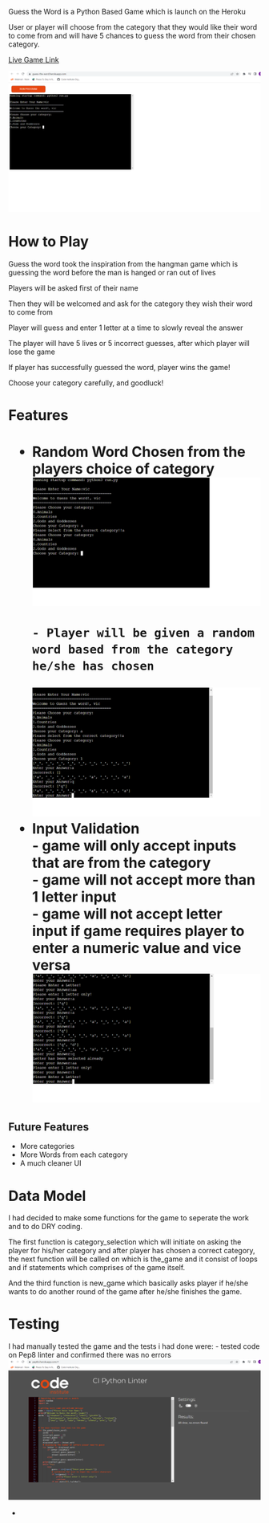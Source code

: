 Guess the Word is a Python Based Game which is launch on the Heroku

User or player will choose from the category that they would like their word to come from and will have 5 chances to guess the word from their chosen category.

<a href="https://guess-the-word.herokuapp.com/"> Live Game Link</a>

<img src="assets/images/guess1.png">

<h1>How to Play</h1>
Guess the word took the inspiration from the hangman game which is guessing the word before the man is hanged or ran out of lives

Players will be asked first of their name

Then they will be welcomed and ask for the category they wish their word to come from

Player will guess and enter 1 letter at a time to slowly reveal the answer

The player will have 5 lives or 5 incorrect guesses, after which player will lose the game

If player has successfully guessed the word, player wins the game!

Choose your category carefully, and goodluck!

<h1>Features<h1>
<ul>
<li>Random Word Chosen from the players choice of category</li>
<img src="assets/images/project3-2.png">
    
    - Player will be given a random word based from the category he/she has chosen
<img src="assets/images/project3-3.png">
<li>Input Validation</li>
 - game will only accept inputs that are from the category <br>
 - game will not accept more than 1 letter input<br>
 - game will not accept letter input if game requires player to enter a numeric value and vice versa<br>
<img src="assets/images/project3-4.png">
</ul>

<h2>Future Features</h2>
<ul>
<li>More categories</li>
<li>More Words from each category</li>
<li>A much cleaner UI</li>
</ul>

<h1>Data Model</h1>
I had decided to make some functions for the game to seperate the work and to do DRY coding. 

The first function is category_selection which will initiate on asking the player for his/her category and after player has chosen a correct category, the next function will be called on which is the_game and it consist of loops and if statements which comprises of the game itself. 

And the third function is new_game which basically asks player if he/she wants to do another round of the game after he/she finishes the game.

<h1>Testing</h1>
I had manually tested the game and the tests i had done were:
- tested code on Pep8 linter and confirmed there was no errors
<img src="assets/images/project3-5.png">

- 